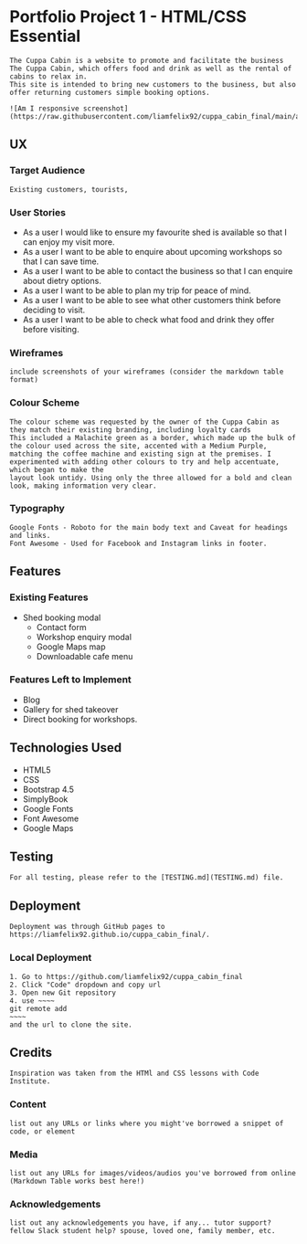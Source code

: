 # Portfolio Project 1 - HTML/CSS Essential
    The Cuppa Cabin is a website to promote and facilitate the business The Cuppa Cabin, which offers food and drink as well as the rental of cabins to relax in.
    This site is intended to bring new customers to the business, but also offer returning customers simple booking options. 
    
    ![Am I responsive screenshot](https://raw.githubusercontent.com/liamfelix92/cuppa_cabin_final/main/assets/art1.jpg)
## UX
    
### Target Audience
    Existing customers, tourists, 

### User Stories
   * As a user I would like to ensure my favourite shed is available so that I can enjoy my visit more. 
   * As a user I want to be able to enquire about upcoming workshops so that I can save time. 
   * As a user I want to be able to contact the business so that I can enquire about dietry options. 
   * As a user I want to be able to plan my trip for peace of mind. 
   * As a user I want to be able to see what other customers think before deciding to visit. 
   * As a user I want to be able to check what food and drink they offer before visiting. 

### Wireframes
    include screenshots of your wireframes (consider the markdown table format) 

### Colour Scheme
    The colour scheme was requested by the owner of the Cuppa Cabin as they match their existing branding, including loyalty cards
    This included a Malachite green as a border, which made up the bulk of the colour used across the site, accented with a Medium Purple,
    matching the coffee machine and existing sign at the premises. I experimented with adding other colours to try and help accentuate, which began to make the 
    layout look untidy. Using only the three allowed for a bold and clean look, making information very clear. 

### Typography
    Google Fonts - Roboto for the main body text and Caveat for headings and links. 
    Font Awesome - Used for Facebook and Instagram links in footer. 

## Features
    
### Existing Features
* Shed booking modal 
    * Contact form 
    * Workshop enquiry modal 
    * Google Maps map
    * Downloadable cafe menu 
### Features Left to Implement
* Blog 
* Gallery for shed takeover
* Direct booking for workshops.
## Technologies Used
* HTML5
* CSS 
* Bootstrap 4.5
* SimplyBook 
* Google Fonts
* Font Awesome
* Google Maps

## Testing
    For all testing, please refer to the [TESTING.md](TESTING.md) file.
## Deployment
    Deployment was through GitHub pages to https://liamfelix92.github.io/cuppa_cabin_final/.
### Local Deployment
    1. Go to https://github.com/liamfelix92/cuppa_cabin_final
    2. Click "Code" dropdown and copy url 
    3. Open new Git repository 
    4. use ~~~~
    git remote add
    ~~~~ 
    and the url to clone the site. 
## Credits
    Inspiration was taken from the HTMl and CSS lessons with Code Institute. 
### Content
    list out any URLs or links where you might've borrowed a snippet of code, or element
### Media
    list out any URLs for images/videos/audios you've borrowed from online (Markdown Table works best here!)
### Acknowledgements
    list out any acknowledgements you have, if any... tutor support? fellow Slack student help? spouse, loved one, family member, etc.